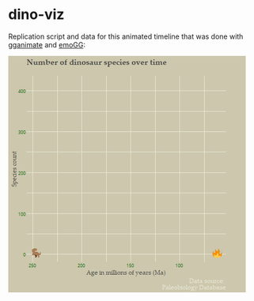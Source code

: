 # dino-viz

Replication script and data for this animated timeline that was done with [gganimate](https://github.com/thomasp85/gganimate) and [emoGG](https://github.com/dill/emoGG):

![Dino timeline](https://raw.githubusercontent.com/lhehnke/dino-viz/master/dino_timeline.gif)
